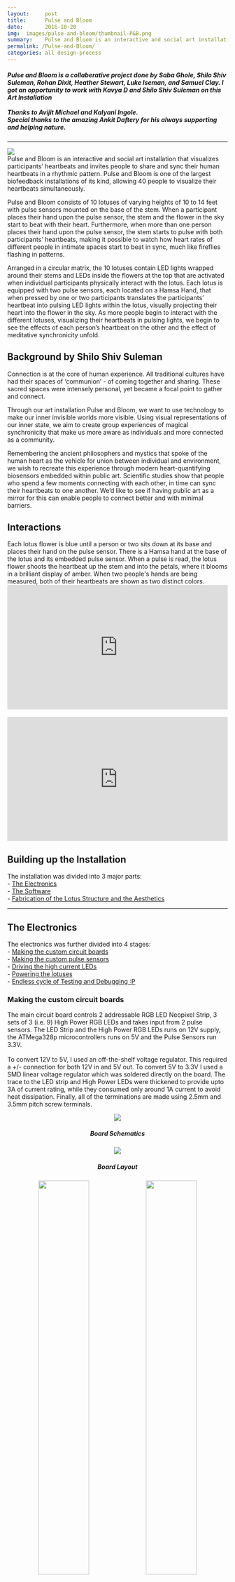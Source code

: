 ```yaml
---
layout:     post
title:      Pulse and Bloom
date:       2016-10-20
img:  images/pulse-and-bloom/thumbnail-P&B.png
summary:    Pulse and Bloom is an interactive and social art installation that visualizes participants’ heartbeats and invites people to share and sync their human heartbeats in a rhythmic pattern.
permalink: /Pulse-and-Bloom/
categories: all design-process
---
```


<h5><i>Pulse and Bloom is a collaberative project done by <b>Saba Ghole, Shilo Shiv Suleman, Rohan Dixit, Heather Stewart, Luke Iseman,</b> and <b>Samuel Clay</b>. I got an opportunity to work with <b>Kavya D</b> and <b>Shilo Shiv Suleman</b> on this Art Installation<br><br>
  Thanks to <b>Avijit Michael</b> and <b>Kalyani Ingole</b>.<br>
  Special thanks to the amazing <b>Ankit Daftery</b> for his always supporting and helping nature.</i></h5><hr>

  <img src="/images/pulse-and-bloom/pulse-and-bloom-burning-man.gif">
  <br>
  Pulse and Bloom is an interactive and social art installation that visualizes participants’ heartbeats and invites people to share and sync their human heartbeats in a rhythmic pattern. Pulse and Bloom is one of the largest biofeedback installations of its kind, allowing 40 people to visualize their heartbeats simultaneously.

  Pulse and Bloom consists of 10 lotuses of varying heights of 10 to 14 feet with pulse sensors mounted on the base of the stem. When a participant places their hand upon the pulse sensor, the stem and the flower in the sky start to beat with their heart. Furthermore, when more than one person places their hand upon the pulse sensor, the stem starts to pulse with both participants’ heartbeats, making it possible to watch how heart rates of different people in intimate spaces start to beat in sync, much like fireflies flashing in patterns.

  Arranged in a circular matrix, the 10 lotuses contain LED lights wrapped around their stems and LEDs inside the flowers at the top that are activated when individual participants physically interact with the lotus. Each lotus is equipped with two pulse sensors, each located on a Hamsa Hand, that when pressed by one or two participants translates the participants’ heartbeat into pulsing LED lights within the lotus, visually projecting their heart into the flower in the sky. As more people begin to interact with the different lotuses, visualizing their heartbeats in pulsing lights, we begin to see the effects of each person’s heartbeat on the other and the effect of meditative synchronicity unfold.

  <h2>Background by Shilo Shiv Suleman</h2>
  Connection is at the core of human experience. All traditional cultures have had their spaces of ‘communion’ - of coming together and sharing. These sacred spaces were intensely personal, yet became a focal point to gather and connect.

  Through our art installation Pulse and Bloom, we want to use technology to make our inner invisible worlds more visible. Using visual representations of our inner state, we aim to create group experiences of magical synchronicity that make us more aware as individuals and more connected as a community.

  Remembering the ancient philosophers and mystics that spoke of the human heart as the vehicle for union between individual and environment, we wish to recreate this experience through modern heart-quantifying biosensors embedded within public art. Scientific studies show that people who spend a few moments connecting with each other, in time can sync their heartbeats to one another. We’d like to see if having public art as a mirror for this can enable people to connect better and with minimal barriers.

  <h2>Interactions</h2>
  Each lotus flower is blue until a person or two sits down at its base and places their hand on the pulse sensor. There is a Hamsa hand at the base of the lotus and its embedded pulse sensor. When a pulse is read, the lotus flower shoots the heartbeat up the stem and into the petals, where it blooms in a brilliant display of amber. When two people's hands are being measured, both of their heartbeats are shown as two distinct colors.

  <style>.embed-container { position: relative; padding-bottom: 56.25%; height: 0; overflow: hidden; max-width: 100%; } .embed-container iframe, .embed-container object, .embed-container embed { position: absolute; top: 0; left: 0; width: 100%; height: 100%; }</style><div class='embed-container'><iframe src='https://player.vimeo.com/video/208532071' frameborder='0' webkitAllowFullScreen mozallowfullscreen allowFullScreen></iframe></div>
  <br>
  <style>.embed-container { position: relative; padding-bottom: 56.25%; height: 0; overflow: hidden; max-width: 100%; } .embed-container iframe, .embed-container object, .embed-container embed { position: absolute; top: 0; left: 0; width: 100%; height: 100%; }</style><div class='embed-container'><iframe src='https://player.vimeo.com/video/208532049' frameborder='0' webkitAllowFullScreen mozallowfullscreen allowFullScreen></iframe></div>


  <h2>Building up the Installation</h2>
  The installation was divided into 3 major parts:<br>
  - <a href="#electronics">The Electronics</a><br>
  - <a href="#software">The Software</a><br>
  - <a href="#fab">Fabrication of the Lotus Structure and the Aesthetics</a><br>
  <hr>


  <p><a name="electronics"></a></p>
  <h2>The Electronics</h2>
  The electronics was further divided into 4 stages:<br>
  - <a href="#boards">Making the custom circuit boards</a><br>
  - <a href="#pulse-sensors">Making the custom pulse sensors</a><br>
  - <a href="#leds">Driving the high current LEDs</a><br>
  - <a href="#power">Powering the lotuses</a><br>
  - <a href="#power">Endless cycle of Testing and Debugging :P</a><br>


  <p><a name="boards"></a></p>
  <h3>Making the custom circuit boards</h3>
  The main circuit board controls 2 addressable RGB LED Neopixel Strip, 3 sets of 3 (i.e. 9) High Power RGB LEDs and takes input from 2 pulse sensors. The LED Strip and the High Power RGB LEDs runs on 12V supply, the ATMega328p microcontrollers runs on 5V and the Pulse Sensors run 3.3V.
  <br><br>
  To convert 12V to 5V, I used an off-the-shelf voltage regulator. This required a +/- connection for both 12V in and 5V out. To convert 5V to 3.3V I used a SMD linear voltage regulator which was soldered directly on the board. The trace to the LED strip and High Power LEDs were thickened to provide upto 3A of current rating, while they consumed only around 1A current to avoid heat dissipation. Finally, all of the terminations are made using 2.5mm and 3.5mm pitch screw terminals.
  <figure><center><img src="https://raw.githubusercontent.com/shreeyashsalunke/Pulse-and-Bloom-v2/master/board/board-schematics.png">
  <figcaption align="center"><h5>Board Schematics</h5></figcaption></center></figure>
  <figure><center><img src="https://raw.githubusercontent.com/shreeyashsalunke/Pulse-and-Bloom-v2/master/board/board-preview.png"></center>
  <figcaption align="center"><h5>Board Layout</h5></figcaption></figure>
  <center>
      <img src="https://raw.githubusercontent.com/shreeyashsalunke/Pulse-and-Bloom-v2/master/images/08.jpg" width="48%">
      <img src="https://raw.githubusercontent.com/shreeyashsalunke/Pulse-and-Bloom-v2/master/images/12.jpg" width="48%">
  </center>
  <img src="https://raw.githubusercontent.com/shreeyashsalunke/Pulse-and-Bloom-v2/master/images/09.jpg">


  <p><a name="pulse-sensors"></a></p>
  <h3>Making the custom pulse sensors</h3>
  The Pulse Sensor was built by the design made by <i>Samuel Clay</i>. <br>
  Link to the schematics and the brd file <a href="https://github.com/samuelclay/pulse-bloom/tree/master/pulse%20eagle">here</a>.<br>
  <figure><center><img src="https://raw.githubusercontent.com/shreeyashsalunke/Pulse-and-Bloom-v2/master/images/Pulse & Bloom - sensor schematic.png">
  <figcaption align="center"><h5>Pulse Sensor Schematics</h5></figcaption></center></figure>
  <figure><center><img src="https://raw.githubusercontent.com/shreeyashsalunke/Pulse-and-Bloom-v2/master/images/Pulse & Bloom - sensor layout.png" width="500px">
  <figcaption align="center"><h5>Pulse Sensor Board Layout</h5></figcaption></center></figure>
  <img src="https://raw.githubusercontent.com/shreeyashsalunke/Pulse-and-Bloom-v2/master/images/13.jpg">


  <p><a name="leds"></a></p>
  <h3>Driving the high current LEDs</h3>
  There are 9 high power LEDs per lotus, split into groups of three, each driven by a constant current driver. Normally a single LED is powered by a single constant current driver. This driver can drive up to 1A of current at 12V. Because we were only using a single channel of color (blue) in the rest state, which is where the lotus spent most of its time, we could triple the number of LEDs driven by a single constant current driver.
  <br><br>
  We bought these High Power LEDs from a chineese distributor over buying it from Sparkfun. This saved a lot of monet. On the contrary we bought the original picobucks from Sparkfun. We ordered 200 odd LEDs, from which 5% had issues like LED leg broken, one colour not working and so on.
  <center>
    <img src="https://raw.githubusercontent.com/shreeyashsalunke/Pulse-and-Bloom-v2/master/images/10.jpg" width="48%">
    <img src="https://raw.githubusercontent.com/shreeyashsalunke/Pulse-and-Bloom-v2/master/images/11.jpg" width="48%">
  </center>
  <img src="https://raw.githubusercontent.com/shreeyashsalunke/Pulse-and-Bloom-v2/master/images/led-picobuck-connection-diagram.png">



  <p><a name="power"></a></p>
  <h3>Powering the lotuses</h3>

  <h3>Endless cycle of Testing and Debugging :P</h3>
  <img src="https://raw.githubusercontent.com/shreeyashsalunke/Pulse-and-Bloom-v2/master/images/14.jpg">
  <img src="https://raw.githubusercontent.com/shreeyashsalunke/Pulse-and-Bloom-v2/master/images/15.jpg">

  <p><a name="software"></a></p>
  <h2>The Software</h2>

  <p><a name="fab"></a></p>
  <h2>Fabrication of the Lotus Structure and the Aesthetics</h2>




SKYLIFT is a geolocation emulator that virtually relocates visitors to Julian Assange’s residence at the Ecuadorian Embassy in London. The device was made for !Mediengruppe Bitnik’s Assange room (currently at Zoo Galerie) and works by broadcasting WiFi signals that exploit a smartphone’s reliance on using nearby MAC addresses for location services.

I did the inital research and worked on the proof-of-concept for this piece.

<div class="mxn1 center block">
<img src="/images/skylift/skylift-anim-01.gif" />
</div>

### Background

This piece focuses on exposing the novel ways in which we are now tracked through our geolocation. While traditionally geolocation was only done using GPS, since the early teens smartphone have relied on GPS and Wi-Fi information to accurately geolocate devices. In order to spoof a devices location we only needed to generate Wi-Fi beacons that were captured from somewhere, in this case, Julian Assannges residence at the Ecudorian Embassy.  This was done using a raspberry pi.

<div class="mxn1 center">
<img src="/images/skylift/skylift-07.jpg" />
</div>

For more information on this piece I reccomend checking out [Adam Harveys post]() on the subject.
